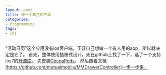 ```yaml
---
layout: post
title: 做一个真正的产品
categories:
- Programming
tags:
- ios
---
```


“活动日历”这个应用没有ios客户端，正好自己想做一个有人用的app，所以就决定是它了。
首先，整体使用抽屉式设计，先在github上找了一下，选了一个支持ios7的[开源库](https://github.com/mutualmobile/MMDrawerController)。
先安装[CocoaPods](http://blog.csdn.net/shenjx1225/article/details/10574091)。
然后照着文档[https://github.com/mutualmobile/MMDrawerController]一步一步来。

